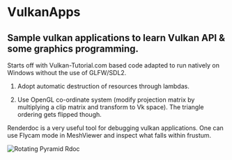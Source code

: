 # VulkanApps

## Sample vulkan applications to learn Vulkan API & some graphics programming.

Starts off with Vulkan-Tutorial.com based code adapted to run natively on Windows without the use of GLFW/SDL2.

1. Adopt automatic destruction of resources through lambdas.

2. Use OpenGL co-ordinate system (modify projection matrix by multiplying a clip matrix and transform to Vk space).
   The triangle ordering gets flipped though.

Renderdoc is a very useful tool for debugging vulkan applications. One can use Flycam mode in MeshViewer and inspect what falls within frustum.

![Rotating Pyramid Rdoc](Images/RotatingPyramidRdoc.png)